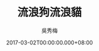 ---
issue: 213
title: 流浪狗流浪貓
author: 吳秀梅
language: 南四縣
date: 2017-03-02T00:00:00.000+08:00
topic: 抒懷
difficulty: 2
wikidata: Q98096075
wikidata_link: https://www.wikidata.org/wiki/Q98096075
author_wikidata_link: https://www.wikidata.org/wiki/Q98096267
author_wikidata: Q98096267
---